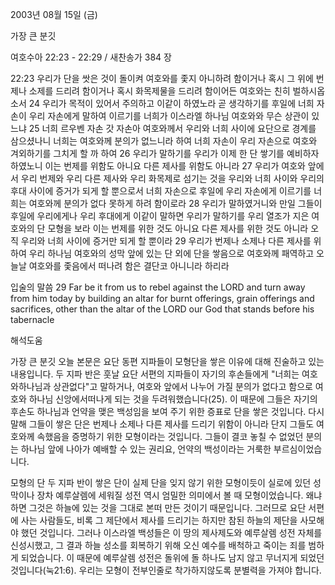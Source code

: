 2003년 08월 15일 (금)

가장 큰 분깃



여호수아 22:23 - 22:29 / 새찬송가 384 장


22:23 우리가 단을 쌋은 것이 돌이켜 여호와를 좇지 아니하려 함이거나 혹시 그 위에 번제나 소제를 드리려 함이거나 혹시 화목제물을 드리려 함이어든 여호와는 친히 벌하시옵소서 24 우리가 목적이 있어서 주의하고 이같이 하였노라 곧 생각하기를 후일에 너희 자손이 우리 자손에게 말하여 이르기를 너희가 이스라엘 하나님 여호와와 무슨 상관이 있느냐 25 너희 르우벤 자손 갓 자손아 여호와께서 우리와 너희 사이에 요단으로 경계를 삼으셨나니 너희는 여호와께 분의가 없느니라 하여 너희 자손이 우리 자손으로 여호와 겨외하기를 그치게 할 까 하여 26 우리가 말하기를 우리가 이제 한 단 쌓기를 예비하자 하였노니 이는 번제를 위함도 아니요 다른 제사를 위함도 아니라 27 우리가 여호와 앞에서 우리 번제와 우리 다른 제사와 우리 화목제로 섬기는 것을 우리와 너희 사이와 우리의 후대 사이에 증거가 되게 할 뿐으로서 너희 자손으로 후일에 우리 자손에게 이르기를 너희는 여호와께 분의가 없다 못하게 하려 함이로라 28 우리가 말하였거니와 만일 그들이 후일에 우리에게나 우리 후대에게 이같이 말하면 우리가 말하기를 우리 열조가 지은 여호와의 단 모형을 보라 이는 번제를 위한 것도 아니요 다른 제사를 위한 것도 아니라 오직 우리와 너희 사이에 증거만 되게 할 뿐이라 29 우리가 번제나 소제나 다른 제사를 위하여 우리 하나님 여호와의 성막 앞에 있는 단 외에 단을 쌓음으로 여호와께 패역하고 오늘날 여호와를 좇음에서 떠나려 함은 결단코 아니니라 하리라

입술의 말씀
29 Far be it from us to rebel against the LORD and turn away from him today by building an altar for burnt offerings, grain offerings and sacrifices, other than the altar of the LORD our God that stands before his tabernacle

해석도움





가장 큰 분깃
오늘 본문은 요단 동편 지파들이 모형단을 쌓은 이유에 대해 진술하고 있는 내용입니다.  두 지파 반은 훗날 요단 서편의 지파들이 자기의 후손들에게 "너희는 여호와하나님과 상관없다"고 말하거나, 여호와 앞에서 나누어 가질 분의가 없다고 함으로 여호와 하나님 신앙에서떠나게 되는 것을 두려워했습니다(25).  이 때문에 그들은 자기의 후손도 하나님과 언약을 맺은 백성임을 보여 주기 위한 증표로 단을 쌓은 것입니다.  다시말해 그들이 쌓은 단은 번제나 소제나 다른 제사를 드리기 위함이 아니라 단지 그들도 여호와께 속했음을 증명하기 위한 모형이라는 것입니다.  그들이 결코 놓칠 수 없었던 분의는 하나님 앞에 나아가 예배할 수 있는 권리요, 언약의 백성이라는 거룩한 부르심이었습니다.

모형의 단
두 지파 반이 쌓은 단이 실제 단을 잊지 않기 위한 모형이듯이 실로에 있던 성막이나 장차 예루살렘에 세워질 성전 역시 엄밀한 의미에서 볼 때 모형이었습니다.  왜냐하면 그것은 하늘에 있는 것을 그대로 본떠 만든 것이기 때문입니다.  그러므로 요단 서편에 사는 사람들도, 비록 그 제단에서 제사를 드리기는 하지만 참된 하늘의 제단을 사모해야 했던 것입니다.  그러나 이스라엘 백성들은 이 땅의 제사제도와 예루살렘 성전 자체를 신성시했고, 그 결과 하늘 성소를 회복하기 위해 오신 예수를 배척하고 죽이는 죄를 범하게 되었습니다.  이 때문에 예루살렘 성전은 돌위에 돌 하나도 남지 않고 무너지게 되었던 것입니다(눅21:6).  우리는 모형이 전부인줄로 착가하지않도록 분별력을 가져야 합니다.